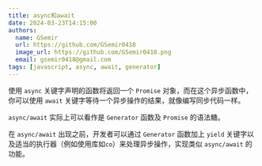 ```yaml
---
title: async和await
date: 2024-03-23T14:15:00
authors:
  name: GSemir
  url: https://github.com/GSemir0418
  image_url: https://github.com/GSemir0418.png
  email: gsemir0418@gmail.com
tags: [javascript, async, await, generator]
---
```


使用 `async` 关键字声明的函数将返回一个 `Promise` 对象，而在这个异步函数中，你可以使用 `await` 关键字等待一个异步操作的结果，就像编写同步代码一样。

`async/await` 实际上可以看作是 `Generator` 函数及 `Promise` 的语法糖。

在 `async/await` 出现之前，开发者可以通过 `Generator` 函数加上 `yield` 关键字以及适当的执行器（例如使用库如`co`）来处理异步操作，实现类似 `async/await` 的功能。